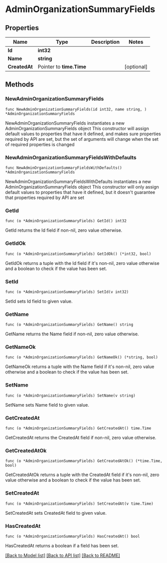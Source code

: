 # AdminOrganizationSummaryFields

## Properties

Name | Type | Description | Notes
------------ | ------------- | ------------- | -------------
**Id** | **int32** |  | 
**Name** | **string** |  | 
**CreatedAt** | Pointer to **time.Time** |  | [optional] 

## Methods

### NewAdminOrganizationSummaryFields

`func NewAdminOrganizationSummaryFields(id int32, name string, ) *AdminOrganizationSummaryFields`

NewAdminOrganizationSummaryFields instantiates a new AdminOrganizationSummaryFields object
This constructor will assign default values to properties that have it defined,
and makes sure properties required by API are set, but the set of arguments
will change when the set of required properties is changed

### NewAdminOrganizationSummaryFieldsWithDefaults

`func NewAdminOrganizationSummaryFieldsWithDefaults() *AdminOrganizationSummaryFields`

NewAdminOrganizationSummaryFieldsWithDefaults instantiates a new AdminOrganizationSummaryFields object
This constructor will only assign default values to properties that have it defined,
but it doesn't guarantee that properties required by API are set

### GetId

`func (o *AdminOrganizationSummaryFields) GetId() int32`

GetId returns the Id field if non-nil, zero value otherwise.

### GetIdOk

`func (o *AdminOrganizationSummaryFields) GetIdOk() (*int32, bool)`

GetIdOk returns a tuple with the Id field if it's non-nil, zero value otherwise
and a boolean to check if the value has been set.

### SetId

`func (o *AdminOrganizationSummaryFields) SetId(v int32)`

SetId sets Id field to given value.


### GetName

`func (o *AdminOrganizationSummaryFields) GetName() string`

GetName returns the Name field if non-nil, zero value otherwise.

### GetNameOk

`func (o *AdminOrganizationSummaryFields) GetNameOk() (*string, bool)`

GetNameOk returns a tuple with the Name field if it's non-nil, zero value otherwise
and a boolean to check if the value has been set.

### SetName

`func (o *AdminOrganizationSummaryFields) SetName(v string)`

SetName sets Name field to given value.


### GetCreatedAt

`func (o *AdminOrganizationSummaryFields) GetCreatedAt() time.Time`

GetCreatedAt returns the CreatedAt field if non-nil, zero value otherwise.

### GetCreatedAtOk

`func (o *AdminOrganizationSummaryFields) GetCreatedAtOk() (*time.Time, bool)`

GetCreatedAtOk returns a tuple with the CreatedAt field if it's non-nil, zero value otherwise
and a boolean to check if the value has been set.

### SetCreatedAt

`func (o *AdminOrganizationSummaryFields) SetCreatedAt(v time.Time)`

SetCreatedAt sets CreatedAt field to given value.

### HasCreatedAt

`func (o *AdminOrganizationSummaryFields) HasCreatedAt() bool`

HasCreatedAt returns a boolean if a field has been set.


[[Back to Model list]](../README.md#documentation-for-models) [[Back to API list]](../README.md#documentation-for-api-endpoints) [[Back to README]](../README.md)


